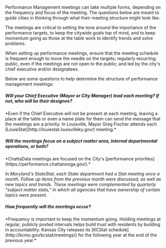 Performance Management meetings can take multiple forms, depending on the frequency and focus of the meeting. The questions below are meant to guide cities in thinking through what their meeting structure might look like.

The meetings are critical to setting the tone around the importance of the performance targets, to keep the citywide goals top of mind, and to keep momentum going as those at the table work to identify trends and solve problems.

When setting up performance meetings, ensure that the meeting schedule is frequent enough to move the needle on the targets; regularly recurring; public, even if the meetings are not open to the public; and led by the city's chief executive and/or designatees.

Below are some questions to help determine the structure of performance management meetings:

<h5>Will your Chief Executive (Mayor or City Manager) lead each meeting?
If not, who will be their designee?</h5>
*Even if the Chief Executive will not be present at each meeting, leaving a place at the table or even a name plate for them can send the message that the meetings are a priority. In Louisville, Mayor Greg Fischer attends each [LouieStat](http://louiestat.louisvilleky.gov/) meeting.*

<h5>Will the meetings focus on a subject matter area, internal departmental operations, or both?</h5>
*ChattaData meetings are focused on the City's [performance priorities](https://performance.chattanooga.gov/).*

*In Maryland's StateStat, each State department had a Stat meeting once a month. Follow up items from the previous month were discussed, as well as new topics and trends. These meetings were complemented by quarterly "subject matter stats," in which all agencies that have ownership of certain topics were present.*

<h5>How frequently will the meetings occur?</h5>
*Frequency is important to keep the momentum going. Holding meetings at regular, publicly posted intervals helps build trust with residents by building in accountability.
Kansas City releases its [KCStat schedule](http://kcmo.gov/kcstat/meetings/) for the following year at the end of the previous year.*




